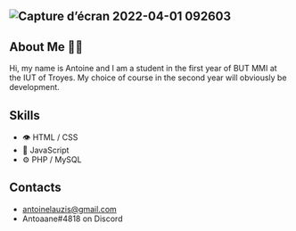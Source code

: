 ## ![Capture d’écran 2022-04-01 092603](https://user-images.githubusercontent.com/100697124/161228247-cb4e5e5a-0ea8-4743-9d26-f33e96067897.jpg)

## About Me 🙋‍♂️
Hi, my name is Antoine and I am a student in the first year of BUT MMI at the IUT of Troyes. My choice of course in the second year will obviously be development. 

## Skills 
 - 👁️ HTML / CSS 
 - 💽 JavaScript 
 - ⚙️ PHP / MySQL 

## Contacts 
 - antoinelauzis@gmail.com
 - Antoaane#4818 on Discord
